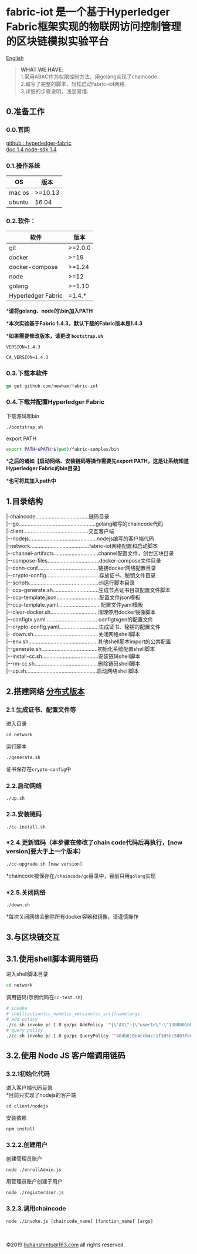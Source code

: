 # fabric-iot 是一个基于Hyperledger Fabric框架实现的物联网访问控制管理的区块链模拟实验平台
[English](/README.en.md)  
> **WHAT WE HAVE**:  
> 1.采用ABAC作为权限控制方法，用golang实现了chaincode.  
> 2.编写了完整的脚本，轻松启动fabric-iot网络.  
> 3.详细的步骤说明，浅显易懂.    

## 0.准备工作
### 0.0.官网
[ github : hyperledger-fabric](https://github.com/hyperledger/fabric)  
[ doc 1.4 ](https://hyperledger-fabric.readthedocs.io/en/release-1.4/)
[ node-sdk 1.4 ](https://hyperledger.github.io/fabric-sdk-node/release-1.4/module-fabric-network.html)

### 0.1.操作系统
OS|版本
-|-
mac os|>=10.13
ubuntu|16.04  

### 0.2.软件：  
软件|版本
-|-
git|>=2.0.0
docker|>=19
docker-compose|>=1.24
node|>=12
golang|>=1.10
Hyperledger Fabric|=1.4.*

***请将golang、node的\bin加入PATH**

***本次实验基于Fabric 1.4.3，默认下载的Fabric版本是1.4.3**

***如果需要修改版本，请更改 `bootstrap.sh`**
```
VERSION=1.4.3

CA_VERSION=1.4.3
```


### 0.3.下载本软件
```go
go get github.com/newham/fabric-iot
```

### 0.4.下载并配置Hyperledger Fabric
下载源码和bin  
```bash
./bootstrap.sh
```
export PATH
```bash
export PATH=$PATH:$(pwd)/fabric-samples/bin
```
***之后的诸如【启动网络、安装链码等操作需要先export PATH，这是让系统知道Hyperledger Fabric的bin目录】**  

***也可将其加入path中**

## 1.目录结构

|-chaincode....................................链码目录  
|--go....................................................golang编写的chaincode代码  
|-client............................................交互客户端  
|--nodejs..............................................nodejs编写的客户端代码  
|-network........................................fabric-iot网络配置和启动脚本  
|--channel-artifacts..............................channel配置文件，创世区块目录  
|--compose-files...................................docker-compose文件目录  
|--conn-conf.........................................链接docker网络配置目录  
|--crypto-config....................................存放证书、秘钥文件目录  
|--scripts...............................................cli运行脚本目录  
|--ccp-generate.sh...............................生成节点证书目录配置文件脚本  
|--ccp-template.json.............................配置文件json模板  
|--ccp-template.yaml.............................配置文件yaml模板  
|--clear-docker.sh................................清理停用docker镜像脚本  
|--configtx.yaml....................................configtxgen的配置文件  
|--crypto-config.yaml...........................生成证书、秘钥的配置文件  
|--down.sh............................................关闭网络shell脚本  
|--env.sh...............................................其他shell脚本import的公共配置  
|--generate.sh......................................初始化系统配置shell脚本  
|--install-cc.sh......................................安装链码shell脚本  
|--rm-cc.sh...........................................删除链码shell脚本  
|--up.sh................................................启动网络shell脚本  
## 2.搭建网络 [分布式版本](https://github.com/newham/fabric-iot/tree/distributed)
### 2.1.生成证书、配置文件等
进入目录  
```shell
cd network
```
运行脚本  
```shell
./generate.sh
```
证书保存在`crypto-config`中
### 2.2.启动网络
```shell
./up.sh
```
### 2.3.安装链码
```shell
./cc-install.sh
```
### *2.4.更新链码（本步骤在修改了chain code代码后再执行，[new version]要大于上一个版本）
```shell
./cc-upgrade.sh [new version]
```
*chaincode被保存在`/chaincode/go`目录中，目前只用`golang`实现  
### *2.5.关闭网络
```shell
./down.sh
```
*每次关闭网络会删除所有docker容器和镜像，请谨慎操作
## 3.与区块链交互

## 3.1.使用shell脚本调用链码 
进入shell脚本目录
```bash
cd network
```
调用链码(示例代码在`cc-test.sh`)
```bash
# invoke
# shell|action|cc_name|cc_version|cc_src|fname|args
# add policy
./cc.sh invoke pc 1.0 go/pc AddPolicy '"{\"AS\":{\"userId\":\"13800010001\",\"role\":\"u1\",\"group\":\"g1\"},\"AO\":{\"deviceId\":\"D100010001\",\"MAC\":\"00:11:22:33:44:55\"}}"'
# query policy
./cc.sh invoke pc 1.0 go/pc QueryPolicy '"40db810e4ccb4cc1f3d5bc5803fb61e863cf05ea7fc2f63165599ef53adf5623"'
```
## 3.2.使用 Node JS 客户端调用链码 
### 3.2.1初始化代码
进入客户端代码目录  
*目前只实现了nodejs的客户端  

```shell
cd client/nodejs
```
安装依赖
```shell
npm install
```
### 3.2.2.创建用户
创建管理员账户
```shell
node ./enrollAdmin.js
```
用管理员账户创建子用户
```shell
node ./registerUser.js
```
### 3.2.3.调用chaincode
```shell
node ./invoke.js [chaincode_name] [function_name] [args]
```

<br>
<br>
©2019 <a href="mailto:liuhanshmtu@163.com">liuhanshmtu@163.com</a> all rights reserved.
